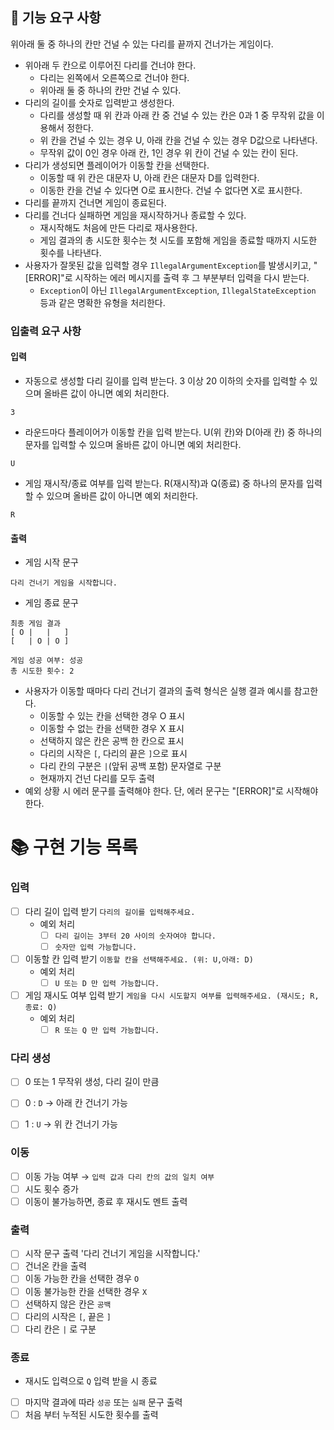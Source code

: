 ## 🚀 기능 요구 사항
위아래 둘 중 하나의 칸만 건널 수 있는 다리를 끝까지 건너가는 게임이다.
- 위아래 두 칸으로 이루어진 다리를 건너야 한다.
    - 다리는 왼쪽에서 오른쪽으로 건너야 한다.
    - 위아래 둘 중 하나의 칸만 건널 수 있다.
- 다리의 길이를 숫자로 입력받고 생성한다.
    - 다리를 생성할 때 위 칸과 아래 칸 중 건널 수 있는 칸은 0과 1 중 무작위 값을 이용해서 정한다.
    - 위 칸을 건널 수 있는 경우 U, 아래 칸을 건널 수 있는 경우 D값으로 나타낸다.
    - 무작위 값이 0인 경우 아래 칸, 1인 경우 위 칸이 건널 수 있는 칸이 된다.
- 다리가 생성되면 플레이어가 이동할 칸을 선택한다.
    - 이동할 때 위 칸은 대문자 U, 아래 칸은 대문자 D를 입력한다.
    - 이동한 칸을 건널 수 있다면 O로 표시한다. 건널 수 없다면 X로 표시한다.
- 다리를 끝까지 건너면 게임이 종료된다.
- 다리를 건너다 실패하면 게임을 재시작하거나 종료할 수 있다.
    - 재시작해도 처음에 만든 다리로 재사용한다.
    - 게임 결과의 총 시도한 횟수는 첫 시도를 포함해 게임을 종료할 때까지 시도한 횟수를 나타낸다.
- 사용자가 잘못된 값을 입력할 경우 `IllegalArgumentException`를 발생시키고, "[ERROR]"로 시작하는 에러 메시지를 출력 후 그 부분부터 입력을 다시 받는다.
    - `Exception`이 아닌 `IllegalArgumentException`, `IllegalStateException` 등과 같은 명확한 유형을 처리한다.

### 입출력 요구 사항

#### 입력
- 자동으로 생성할 다리 길이를 입력 받는다. 3 이상 20 이하의 숫자를 입력할 수 있으며 올바른 값이 아니면 예외 처리한다.
```
3
```
- 라운드마다 플레이어가 이동할 칸을 입력 받는다. U(위 칸)와 D(아래 칸) 중 하나의 문자를 입력할 수 있으며 올바른 값이 아니면 예외 처리한다.
```
U
```
- 게임 재시작/종료 여부를 입력 받는다. R(재시작)과 Q(종료) 중 하나의 문자를 입력할 수 있으며 올바른 값이 아니면 예외 처리한다.
```
R
```

#### 출력
- 게임 시작 문구
```
다리 건너기 게임을 시작합니다.
```
- 게임 종료 문구
```
최종 게임 결과
[ O |   |   ]
[   | O | O ]

게임 성공 여부: 성공
총 시도한 횟수: 2
```
- 사용자가 이동할 때마다 다리 건너기 결과의 출력 형식은 실행 결과 예시를 참고한다.
    - 이동할 수 있는 칸을 선택한 경우 O 표시
    - 이동할 수 없는 칸을 선택한 경우 X 표시
    - 선택하지 않은 칸은 공백 한 칸으로 표시
    - 다리의 시작은 `[`, 다리의 끝은 `]`으로 표시
    - 다리 칸의 구분은 ` | `(앞뒤 공백 포함) 문자열로 구분
    - 현재까지 건넌 다리를 모두 출력
- 예외 상황 시 에러 문구를 출력해야 한다. 단, 에러 문구는 "[ERROR]"로 시작해야 한다.

# 📚 구현 기능 목록

### 입력
- [ ] 다리 길이 입력 받기 `다리의 길이를 입력해주세요.`
    - 예외 처리
        - [ ] `다리 길이는 3부터 20 사이의 숫자여야 합니다.`
        - [ ] `숫자만 입력 가능합니다.`
- [ ] 이동할 칸 입력 받기 `이동할 칸을 선택해주세요. (위: U,아래: D)`
    - 예외 처리
        - [ ] `U 또는 D 만 입력 가능합니다.`
- [ ] 게임 재시도 여부 입력 받기 `게임을 다시 시도할지 여부를 입력해주세요. (재시도; R, 종료: Q)`
    - 예외 처리
        - [ ] `R 또는 Q 만 입력 가능합니다.`

### 다리 생성
- [ ] 0 또는 1 무작위 생성, 다리 길이 만큼
- [ ] 0 : `D` → 아래 칸 건너기 가능
- [ ] 1 : `U` → 위 칸 건너기 가능


### 이동
- [ ] 이동 가능 여부 → `입력 값과 다리 칸의 값의 일치 여부`
- [ ] 시도 횟수 증가
- [ ] 이동이 불가능하면, 종료 후 재시도 멘트 출력

### 출력
- [ ] 시작 문구 출력 '다리 건너기 게임을 시작합니다.'
- [ ] 건너온 칸을 출력
- [ ] 이동 가능한 칸을 선택한 경우 `O`
- [ ] 이동 불가능한 칸을 선택한 경우 `X`
- [ ] 선택하지 않은 칸은 `공백`
- [ ] 다리의 시작은 `[`, 끝은 `]`
- [ ] 다리 칸은 ` | ` 로 구분

### 종료
- 재시도 입력으로 `Q` 입력 받을 시 종료
- [ ] 마지막 결과에 따라 `성공` 또는 `실패` 문구 출력
- [ ] 처음 부터 누적된 시도한 횟수를 출력